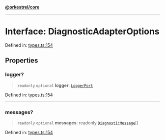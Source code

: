 [**@orkestrel/core**](../index.md)

***

# Interface: DiagnosticAdapterOptions

Defined in: [types.ts:154](https://github.com/orkestrel/core/blob/7cc3e19bc4a1e6f96f153d7b931686981208a465/src/types.ts#L154)

## Properties

### logger?

> `readonly` `optional` **logger**: [`LoggerPort`](LoggerPort.md)

Defined in: [types.ts:154](https://github.com/orkestrel/core/blob/7cc3e19bc4a1e6f96f153d7b931686981208a465/src/types.ts#L154)

***

### messages?

> `readonly` `optional` **messages**: readonly [`DiagnosticMessage`](DiagnosticMessage.md)[]

Defined in: [types.ts:154](https://github.com/orkestrel/core/blob/7cc3e19bc4a1e6f96f153d7b931686981208a465/src/types.ts#L154)
